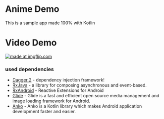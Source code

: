 # Anime Demo

This is a sample app made 100% with Kotlin

# Video Demo

<a href="https://imgflip.com/gif/2aqeqo"><img src="https://i.imgflip.com/2aqeqo.gif" title="made at imgflip.com"/></a>


### used dependencies

* [Dagger 2](https://google.github.io/dagger/) - dependency injection framework!
* [RxJava](https://github.com/ReactiveX/RxJava) - a library for composing asynchronous and event-based.
* [RxAndroid](https://github.com/ReactiveX/RxAndroid) - Reactive Extensions for Android
* [Glide](https://github.com/bumptech/glide) - Glide is a fast and efficient open source media management and image loading framework for Android.
* [Anko](https://github.com/Kotlin/anko) - Anko is a Kotlin library which makes Android application development faster and easier.